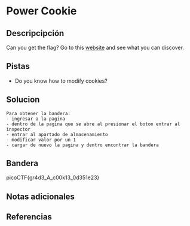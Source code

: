 # Power Cookie
## Descripcipción
Can you get the flag? Go to this [website](http://saturn.picoctf.net:57688/) and see what you can discover.
## Pistas
- Do you know how to modify cookies?
## Solucion
```
Para obtener la bandera:
- ingresar a la pagina
- dentro de la pagina que se abre al presionar el boton entrar al inspector
- entrar al apartado de almacenamiento
- modificar valor por un 1
- cargar de nuevo la pagina y dentro encontrar la bandera
```
## Bandera
picoCTF{gr4d3_A_c00k13_0d351e23}
## Notas adicionales
## Referencias
